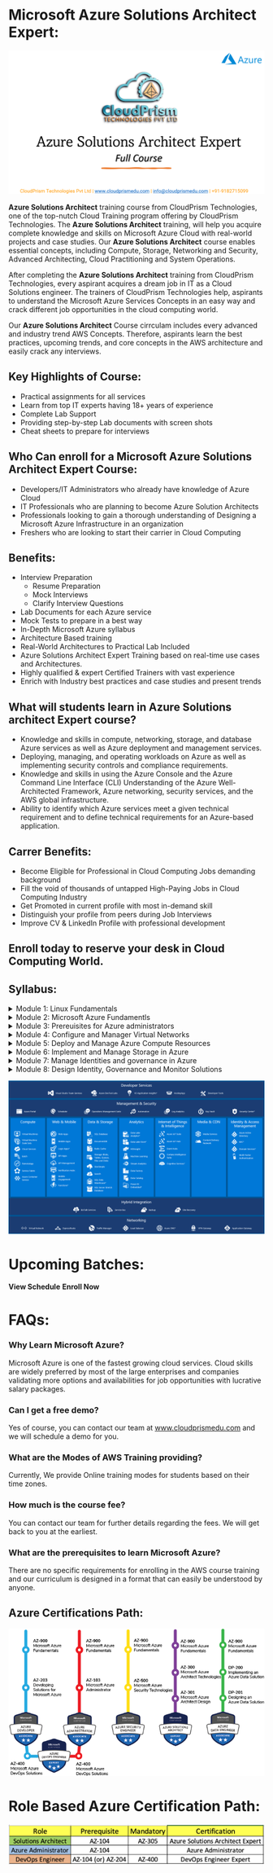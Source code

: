 #   **Microsoft Azure Solutions Architect Expert:**

![azure-solutions-architect](Images/azure-solutions-architect.png)

**Azure Solutions Architect** training course from CloudPrism Technologies, one of the top-nutch Cloud Training program offering by CloudPrism Technologies. The **Azure Solutions Architect** training, will  help you acquire complete knowledge and skills on Microsoft Azure Cloud with real-world projects and case studies. Our **Azure Solutions Architect** course enables essential concepts, including Compute, Storage, Networking and Security, Advanced Architecting, Cloud Practitioning and System Operations. 

After completing the **Azure Solutions Architect** training from CloudPrism Technologies, every aspirant acquires a dream job in IT as a Cloud Solutions engineer. The trainers of CloudPrism Technologies help, aspirants to understand the Microsoft Azure Services Concepts in an easy way and crack different job opportunities in the cloud computing world. 

Our **Azure Solutions Architect** Course cirrculam includes every advanced and industry trend AWS Concepts. Therefore, aspirants learn the best practices, upcoming trends, and core concepts in the AWS architecture and easily crack any interviews. 

## **Key Highlights of Course:**

-   Practical assignments for all services
-   Learn from top IT experts having 18+ years of experience
-   Complete Lab Support
-   Providing step-by-step Lab documents with screen shots
-   Cheat sheets to prepare for interviews

## **Who Can enroll for a Microsoft Azure Solutions Architect Expert Course:**

-   Developers/IT Administrators who already have knowledge of Azure Cloud 
-   IT Professionals who are planning to become Azure Solution Architects 
-   Professionals looking to gain a thorough understanding of Designing a Microsoft Azure Infrastructure in an organization
-   Freshers who are looking to start their carrier in Cloud Computing

## **Benefits:**

-   Interview Preparation   
    -   Resume Preparation
    -   Mock Interviews
    -   Clarify Interview Questions
-   Lab Documents for each Azure service
-   Mock Tests to prepare in a best way
-   In-Depth Microsoft Azure syllabus
-   Architecture Based training
-   Real-World Architectures to Practical Lab Included
-   Azure Solutions Architect Expert Training based on real-time use cases and Architectures.
-   Highly qualified & expert Certified Trainers with vast experience
-   Enrich with Industry best practices and case studies and present trends

## **What will students learn in **Azure Solutions architect Expert** course?**

-   Knowledge and skills in compute, networking, storage, and database Azure services as well as Azure deployment and management services.
-   Deploying, managing, and operating workloads on Azure as well as implementing security controls and compliance requirements.
-   Knowledge and skills in using the Azure Console and the Azure Command Line Interface (CLI) Understanding of the Azure Well-Architected Framework, Azure networking, security services, and the AWS global infrastructure.
-   Ability to identify which Azure services meet a given technical requirement and to define technical requirements for an Azure-based application.

## **Carrer Benefits:**

-   Become Eligible for Professional in Cloud Computing Jobs demanding background
-   Fill the void of thousands of untapped High-Paying Jobs in Cloud Computing Industry
-   Get Promoted in current profile with most in-demand skill
-   Distinguish your profile from peers during Job Interviews
-   Improve CV & LinkedIn Profile with professional development

## **Enroll today to reserve your desk in Cloud Computing World.**

## **Syllabus:**

<details>
    <summary>Module 1: Linux Fundamentals</summary>

-   Overview of basics commands
-   vim editor modes
-   Filesystem Hierarchy - Basic Concepts
-   File and Directories Creation
-   Filter commands (head, tail, more, less)
-   Creating, Modifyin and Deleting users and groups
-   important files related
-   Linux Permissions
-   Software Management
-   Yum Commands
-   Services and Daemons
-   Different Runlevels
</details>
<details>
    <summary>Module 2: Microsoft Azure Fundamentls</summary>

-   Describe Cloud Computing
-   Features and Benefits of Cloud Computing
-   Types Of Cloud Computing Deployment Models
-   Types of Cloud Computing Services
-   Describe The Core Architectural Components of Azure
-   Describe Azure Compute and networking Services
-   Describe Azure Storage Services
-   Describe Azure Identity, Access and Security
-   Describe Cost Management in Azure
-   Describe Features and Tools in Azure for Goveranance and Compliance
-   Describe Features and Tools Managing and Deploying Azure Resources.
-   Describe Monitoring Tools in Azure
-   Create a free tier account in Azure and onboarding
-   Introduction AWS Management Console
</details>
<details>
    <summary>Module 3: Prereuisites for Azure administrators</summary>

-   Configure Azure resources with tools
-   Use Azure Resource Manager
-   Configure Resources with Azure Resource Manager templates
-   Automate Azure tasks using script with Powershell
-   Consifure Azure Services with the CLI
-   Deploy Azure Infrastructure by using JSON ARM Templates
</details>
<details>
    <summary>Module 4: Configure and Manager Virtual Networks</summary>

-   Configure Virtual Networks
=   Configure Network Security Groups
-   Configure Azure Firewall
-   Configure Azure DNS
-   Cofnigure Virtual Network Peering
-   Configure VPN Gateway
-   Configure ExpressRoute and Virtual WAN
-   Configure Network routing and endpoints
-   Configure Azure Load Balancer
-   Configure Azure Application Gateway
-   Design an IP addressing schema for your Azure Deployment
-   Manage and Control Traffic Flow in your Azure Deployment with routes
-   Improve application scalability and resiliency by using Azure Load Balancer
</details>
<details>
    <summary>Module 5: Deploy and Manage Azure Compute Resources</summary>

-   Configure Virtual Machines
-   Coffigure Virtual Machines Availability
-   Configure Virtual Machine Extensions
-   Configure Azure App Services
-   Manage Virtual Machines with the Azure CLI
-   Host a Web Application with Azure App Service
</details>
<details>
    <summary>Module 6: Implement and Manage Storage in Azure</summary>

-   Create and Configure Storage Accounts
-   Configure Azure Blob Storage
-   Configure Azure Security
-   Configure Azure Files and Azure File Sync
-   Configure Azure Storage with Tools
-   Control Access to Azure Storage with shared access signatures
-   Upload, Download and Manage Data with Azure Storage Explorer
</details>
<details>
    <summary>Module 7: Manage Identities and governance in Azure</summary>

-   Configure Azure Active Directory
-   Configure User and Group Accounts
-   Configure Subscriptions
-   Configure Azure Policy
-   Configure role-based access control
-   Create Azure Users and Groups in Azure Active Directory
-   Secure Azure Resources with Azure role-based access control (Azure RBAC
-   Allow users to reset their password with Azure Active Directory self-service password reset)
</details>
<details>
    <summary>Module 8: Design Identity, Governance and Monitor Solutions</summary>

-   Design Governance
-   Design Authentication and Authorization Solutions
-   Design a Solution to log and Monitor Azure Resources
</details>

![azure-services](Images/azure-services.png)

# Upcoming Batches:

**View Schedule**
**Enroll Now**

# **FAQs**:

### **Why Learn Microsoft Azure?**

Microsoft Azure is one of the fastest growing cloud services. Cloud skills are widely preferred by most of the large enterprises and companies validating more options and availabilities for job opportunities with lucrative salary packages.

### **Can I get a free demo?**

Yes of course, you can contact our team at www.cloudprismedu.com and we will schedule a demo for you.

### **What are the Modes of AWS Training providing?**

Currently, We provide Online training modes for students based on their time zones.

### **How much is the course fee?**

You can contact our team for further details regarding the fees. We will get back to you at the earliest.

### **What are the prerequisites to learn Microsoft Azure?**

There are no specific requirements for enrolling in the AWS course training and our curriculum is designed in a format that can easily be understood by anyone.

## **Azure Certifications Path:**

![azure-certification-path](Images/Azure_Certification_Path.png)

# Role Based Azure Certification Path:

![azure-certification-path](Images/azure-certification-role-based.png)